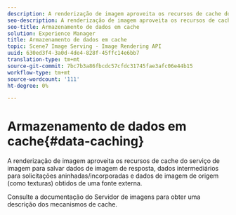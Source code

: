 ```yaml
---
description: A renderização de imagem aproveita os recursos de cache do serviço de imagem para salvar dados de imagem de resposta, dados intermediários para solicitações aninhadas/incorporadas e dados de imagem de origem (como texturas) obtidos de uma fonte externa.
seo-description: A renderização de imagem aproveita os recursos de cache do serviço de imagem para salvar dados de imagem de resposta, dados intermediários para solicitações aninhadas/incorporadas e dados de imagem de origem (como texturas) obtidos de uma fonte externa.
seo-title: Armazenamento de dados em cache
solution: Experience Manager
title: Armazenamento de dados em cache
topic: Scene7 Image Serving - Image Rendering API
uuid: 630ed3f4-3a0d-4de4-828f-45ffc14e6bb7
translation-type: tm+mt
source-git-commit: 7bc7b3a86fbcdc57cfdc31745fae3afc06e44b15
workflow-type: tm+mt
source-wordcount: '111'
ht-degree: 0%

---
```



# Armazenamento de dados em cache{#data-caching}

A renderização de imagem aproveita os recursos de cache do serviço de imagem para salvar dados de imagem de resposta, dados intermediários para solicitações aninhadas/incorporadas e dados de imagem de origem (como texturas) obtidos de uma fonte externa.

Consulte a documentação do Servidor de imagens para obter uma descrição dos mecanismos de cache.
